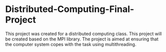 # Distributed-Computing-Final-Project
This project was created for a distributed computing class. This project will be created based on the MPI library. The project is aimed at ensuring that the computer system copes with the task using multithreading.
